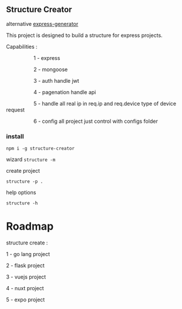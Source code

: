 ## Structure Creator

alternative [express-generator](https://www.npmjs.com/package/express-generator)

This project is designed to build a structure for express projects.

Capabilities : 

                   1 - express

                   2 - mongoose

                   3 - auth handle jwt

                   4 - pagenation handle api

                   5 - handle all real ip in req.ip and req.device type of device request

                   6 - config all project just control with configs folder

### install

`npm i -g structure-creator`

wizard
`structure -m`

create project

`structure -p .`

help options 

`structure -h`



# Roadmap

structure create :

1 - go lang project

2 - flask project

3 - vuejs project

4 - nuxt project

5 - expo project
